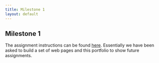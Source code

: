 ```yaml
---
title: Milestone 1
layout: default
---
```

## Milestone 1
The assignment instructions can be found [here](http://www.wou.edu/~morses/classes/cs46x/assignments/t2/M1.html).
Essentially we have been asked to build a set of web pages and this portfolio to show future assignments.

###
```bash

```
